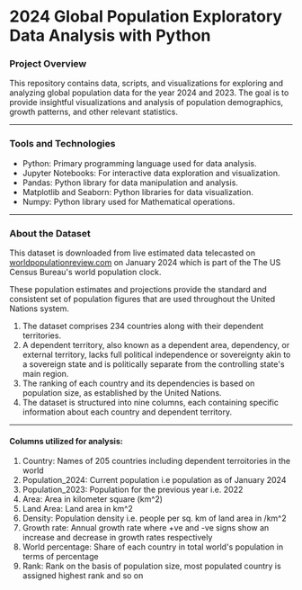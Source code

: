 # 2024 Global Population Exploratory Data Analysis with Python

### Project Overview
This repository contains data, scripts, and visualizations for exploring and analyzing global population  data for the year 2024 and 2023. The goal is to provide insightful visualizations and analysis of population demographics, growth patterns, and other relevant statistics.
<hr>

### Tools and Technologies
* Python: Primary programming language used for data analysis.
* Jupyter Notebooks: For interactive data exploration and visualization.
* Pandas: Python library for data manipulation and analysis.
* Matplotlib and Seaborn: Python libraries for data visualization.
* Numpy: Python library used for Mathematical operations.
<hr>

### About the Dataset
This dataset is downloaded from live estimated data telecasted on [worldpopulationreview.com](https://worldpopulationreview.com) on January 2024 which is part of the The US Census Bureau's world population clock.

These population estimates and projections provide the standard and consistent set of population figures that are used throughout the United Nations system.
<br>
1. The dataset comprises 234 countries along with their dependent territories.<br>
2. A dependent territory, also known as a dependent area, dependency, or external territory, lacks full political independence or sovereignty akin to a sovereign state and is politically separate from the controlling state's main region.<br>
3. The ranking of each country and its dependencies is based on population size, as established by the United Nations.<br>
4. The dataset is structured into nine columns, each containing specific information about each country and dependent territory.<br>
<hr>

#### Columns utilized for analysis:<br>

1. Country:  Names of 205 countries including dependent terroitories in the world<br>
2. Population_2024:  Current population i.e population as of January 2024<br>
3. Population_2023:  Population for the previous year i.e. 2022<br>
4. Area:  Area in kilometer square (km^2)<br>
5. Land Area:  Land area in km^2<br>
6. Density:  Population density i.e. people per sq. km of land area in /km^2<br>
7. Growth rate:  Annual growth rate where +ve and -ve signs show an increase and decrease in growth rates respectively<br>
8. World percentage:   Share of each country in total world's population in terms of percentage<br>
9. Rank:  Rank on the basis of population size, most populated country is assigned highest rank and so on<br>

